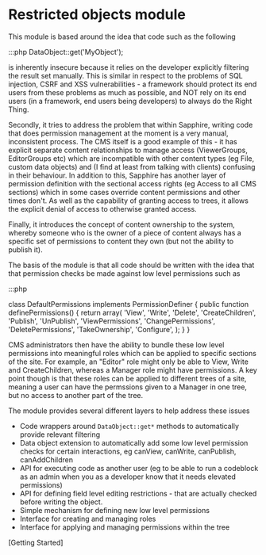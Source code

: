 
# Restricted objects module


This module is based around the idea that code such as the following

:::php
	DataObject::get('MyObject');


is inherently insecure because it relies on the developer explicitly
filtering the result set manually. This is similar in respect to the problems
of SQL injection, CSRF and XSS vulnerabilities - a framework should protect
its end users from these problems as much as possible, and NOT rely on 
its end users (in a framework, end users being developers) to always do the 
Right Thing. 

Secondly, it tries to address the problem that within Sapphire, writing code 
that does permission management at the moment is a very manual, inconsistent 
process. The CMS itself is a good example of this - it has explicit separate 
content relationships to manage access (ViewerGroups, EditorGroups etc) which
are incompatible with other content types (eg File, custom data objects) and
(I find at least from talking with clients) confusing in their behaviour. In
addition to this, Sapphire has another layer of permission definition with the
sectional access rights (eg Access to all CMS sections) which in some cases
override content permissions and other times don't. As well as the capability
of granting access to trees, it allows the explicit denial of access to 
otherwise granted access. 

Finally, it introduces the concept of content ownership to the system, whereby
someone who is the owner of a piece of content always has a specific set of
permissions to content they own (but not the ability to publish it). 

The basis of the module is that all code should be written with the idea that
that permission checks be made against low level permissions such as

:::php 

class DefaultPermissions implements PermissionDefiner {
	public function definePermissions() {
		return array(
			'View',
			'Write',
			'Delete',
			'CreateChildren',
			'Publish',
			'UnPublish',
			'ViewPermissions',
			'ChangePermissions',
			'DeletePermissions',
			'TakeOwnership',
			'Configure',
		);
	}
}

CMS administrators then have the ability to bundle these low level permissions 
into meaningful roles which can be applied to specific sections of the site.
For example, an "Editor" role might only be able to View, Write and 
CreateChildren, whereas a Manager role might have permissions. A key point
though is that these roles can be applied to different trees of a site, meaning
a user can have the permssions given to a Manager in one tree, but no access
to another part of the tree. 


The module provides several different layers to help address these issues

* Code wrappers around `DataObject::get*` methods to automatically provide
  relevant filtering
* Data object extension to automatically add some low level permission checks
  for certain interactions, eg canView, canWrite, canPublish, canAddChildren
* API for executing code as another user (eg to be able to run a codeblock as
  an admin when you as a developer know that it needs elevated permissions)
* API for defining field level editing restrictions - that are actually
  checked before writing the object.
* Simple mechanism for defining new low level permissions
* Interface for creating and managing roles
* Interface for applying and managing permissions within the tree

[Getting Started]
